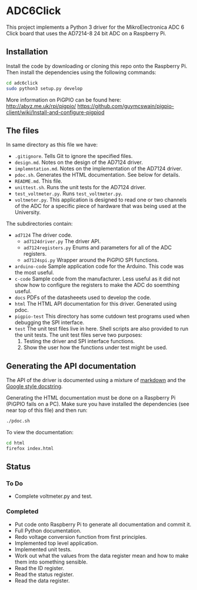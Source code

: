 # ADC6Click

This project implements a Python 3 driver for the MikroElectronica ADC 6 Click
board that uses the AD7214-8 24 bit ADC on a Raspberry Pi.

## Installation

Install the code by downloading or cloning this repo onto the Raspberry Pi.  Then install the dependencies using the following commands:

```bash
cd adc6click
sudo python3 setup.py develop
```

More information on PiGPIO can be found here:
<http://abyz.me.uk/rpi/pigpio/>
<https://github.com/guymcswain/pigpio-client/wiki/Install-and-configure-pigpiod>

## The files

In same directory as this file we have:

* `.gitignore`.  Tells Git to ignore the specified files.
* `design.md`.  Notes on the design of the AD7124 driver.
* `implemntation.md`.  Notes on the implementation of the AD7124 driver.
* `pdoc.sh`.  Generates the HTML documentation.  See below for details.
* `README.md`.  This file.
* `unittest.sh`.  Runs the unit tests for the AD7124 driver.
* `test_voltmeter.py`.  Runs `test_voltmeter.py`.
* `voltmeter.py`.  This application is designed to read one or two channels of the ADC for a specific piece of hardware that was being used at the University.

The subdirectories contain:

* `ad7124` The driver code.
  * `ad7124driver.py` The driver API.
  * `ad7124registers.py` Enums and parameters for all of the ADC registers.
  * `ad7124spi.py` Wrapper around the PiGPIO SPI functions.
* `arduino-code` Sample application code for the Arduino.  This code was the most useful.
* `c-code` Sample code from the manufacturer.  Less useful as it did not show how to configure the registers to make the ADC do soemthing useful.
* `docs` PDFs of the datasheeets used to develop the code.
* `html` The HTML API documentation for this driver.  Generated using pdoc.
* `pigpio-test` This directory has some cutdown test programs used when debugging the SPI interface.
* `test` The unit test files live in here.  Shell scripts are also provided to run the unit tests.  The unit test files serve two purposes:
  1. Testing the driver and SPI interface functions.
  1. Show the user how the functions under test might be used.

## Generating the API documentation

The API of the driver is documented using a mixture of [markdown](
https://github.com/adam-p/markdown-here/wiki/Markdown-Here-Cheatsheet) and
the [Google style docstring](http://google.github.io/styleguide/pyguide.html#38-comments-and-docstrings).

Generating the HTML documentation must be done on a Raspberry Pi (PiGPIO fails
on a PC).  Make sure you have installed the dependencies (see near top of this
file) and then run:

```bash
./pdoc.sh
```

To view the documentation:

```bash
cd html
firefox index.html
```

## Status

### To Do

* Complete voltmeter.py and test.

### Completed

* Put code onto Raspberry Pi to generate all documentation and commit it.
* Full Python documentation.
* Redo voltage conversion function from first principles.
* Implemented top level application.
* Implemented unit tests.
* Work out what the values from the data register mean and how to make them into something sensible.
* Read the ID register.
* Read the status register.
* Read the data register.
